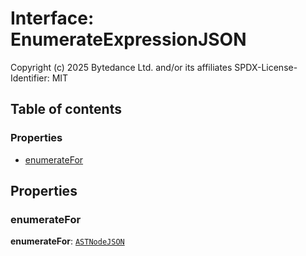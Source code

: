 # Interface: EnumerateExpressionJSON

Copyright (c) 2025 Bytedance Ltd. and/or its affiliates
SPDX-License-Identifier: MIT

## Table of contents

### Properties

* [enumerateFor](/auto-docs/variable-plugin/interfaces/EnumerateExpressionJSON.md#enumeratefor)

## Properties

### enumerateFor

**enumerateFor**: [`ASTNodeJSON`](/auto-docs/variable-plugin/interfaces/ASTNodeJSON.md)
